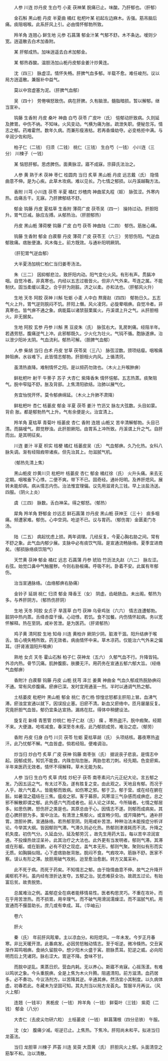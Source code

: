 <!-- { "loadSidebar": true } -->
　　人参 川连 炒丹皮 生白芍 小麦 茯神某 脘痛已止。味酸。乃肝郁也。（肝郁）

　　金石斛 黑山栀 丹皮 半夏曲 橘红 枇杷叶某 初起左边麻木。舌强。筋吊脑后痛。痰阻咽喉。此系肝风上引。必由情怀郁勃所致。

　　羚羊角 连翘心 鲜生地 元参 石菖蒲 郁金汁某 气郁不舒。木不条达。嗳则少宽。逍遥散去白术加香附。

　　某 肝郁成热。加味逍遥去白术加郁金。

　　某 郁热吞酸。温胆汤加山栀丹皮郁金姜汁炒黄连。

　　沈（四三） 脉虚涩。情怀失畅。肝脾气血多郁。半载不愈。难任峻剂。议以局方逍遥散。兼服补中益气。

　　莫以中宫虚塞为泥。（肝脾气血郁）

　　吴（四十） 劳倦嗔怒致伤。病在肝脾。久有脑泄。髓脂暗损。暂以解郁。继当宣补。

　　钩藤 生香附 丹皮 桑叶 神曲 白芍 茯苓 广皮叶（氏） 悒郁动肝致病。久则延及脾胃。中伤不纳。不知味。火风变动。气横为痛为胀。疏泄失职。便秘忽泻。情志之郁。药难霍然。数年久病。而兼形瘦液枯。若再香燥劫夺。必变格拒中满。与辛润少佐和阳。

　　柏子仁（二钱） 归须（二钱） 桃仁（三钱） 生白芍（一钱） 小川连（三分） 川楝子（一钱）

　　某 恼怒肝郁。思虑脾伤。面黄脉涩。寤不成寐。宗薛氏法治之。

　　人参 黄 熟于术 茯神 枣仁 桂圆肉 当归 炙草 黑山栀 丹皮 远志戴（氏） 隐情曲意不伸。是为心疾。此草木攻病。难以见长。乃七情之郁损。以丹溪越鞠方法。

　　香附 川芎 小川连 茯苓 半夏 橘红 炒楂肉 神曲浆丸程（妪） 脉弦涩。外寒内热。齿痛舌干。无寐。乃肝脾郁结不舒。

　　郁金 钩藤 丹皮 夏枯草 生香附 薄荷广皮 茯苓吴（四一） 操持过动。肝胆阳升。胃气日减。脉应左搏。从郁热治。（肝胆郁热）

　　丹皮 黑山栀 薄荷梗 钩藤 广皮 白芍 茯苓 神曲陆（二四） 郁伤。筋胀心痛。

　　钩藤 生香附 郁金 白蒺藜 丹皮 薄荷 广皮 茯苓王（六三） 劳怒伤阳。气逆血郁致痛。痞胀便溏。风木侮土。前方既效。与通补阳明厥阴。

　　（肝犯胃气逆血郁）

　　大半夏汤加桃仁柏仁当归姜枣汤法。

　　朱（三二） 因抑郁悲泣。致肝阳内动。阳气变化火风。有形有声。贯膈冲咽。自觉冷者。非真寒也。内经以五志过极皆火。但非六气外来。芩连之属。不能制伏。固当柔缓以濡之。合乎肝为刚脏。济之以柔。亦和法也。（肝郁风火升）

　　生地 天冬 阿胶 茯神 川斛 牡蛎 小麦 人中白 熬膏赵（四四） 郁勃日久。五志气火上升。胃气逆则脘闷不饥。肝阳上僭。风火凌窍。必旋晕咽痹。自觉冷者。非真寒也。皆气痹不通之象。病能篇以诸禁鼓栗属火。丹溪谓上升之气。从肝胆相火。非无据矣。

　　生地 阿胶 玄参 丹参 川斛 黑 豆皮朱（氏） 脉弦右大。乳房刺痛。经阻半年。若遇劳怒。腹痛逆气上冲。此邪郁既久。少火化为壮火。气钝不循。胞脉遂痹。治以泄少阳补太阴。气血流利。郁热可解。（胆脾气血郁）

　　人参 柴胡 当归 白术 丹皮 甘草 茯苓吴（三八） 脉弦涩数。颈项结瘿。咽喉痛肿阻痹。水谷难下。此皆情志郁勃。肝胆相火内风。上循清窍。

　　虽清热直降。难制情怀之阳。是以频药勿效也。（木火上升喉肿痹）

　　鲜枇杷叶 射干 牛蒡子 苏子 大杏仁 紫降香朱 情怀悒郁。五志热蒸。痰聚阻气。脘中窄隘不舒。胀及背部。上焦清阳欲结。治肺以展气化。

　　务宜怡悦开怀。莫令郁痹绵延。（木火上升肺不肃降）

　　鲜枇杷叶 杏仁 栝蒌皮 郁金 半夏 茯苓 姜汁 竹沥又 脉左大弦数。头目如蒙。背俞 胀。都是郁勃热气上升。气有余便是火。治宜清上。

　　羚羊角 夏枯草 青菊叶 栝蒌皮 杏仁 香附 连翘 山栀又 苦辛清解郁勃。头目已清。而膈嗳气。颇觉秽浊。此肝胆厥阳。由胃系上冲所致。丹溪谓上升之气。自肝而出。是其明征矣。

　　川连 姜汁 半夏 枳实 桔梗 橘红 栝蒌皮吴（氏） 气血郁痹。久乃化热。女科八脉失调。渐有经阻瘕带诸疾。但先治其上。勿滋腻气机。

　　（郁热先清上焦）

　　黑山栀皮 炒黄川贝 枇杷叶 栝蒌皮 杏仁 郁金 橘红徐（氏） 火升头痛。来去无定期。咽喉垂下心悸。二便不爽。带下不已。固奇经。通补阳明。及养肝熄风。展转未能却病。病从情志内伤。治法惟宜理偏。议先用滋肾丸三钱。早上淡盐汤送。四服。（阴火上炎）

　　虞（三四） 脉数。舌白神呆。得之郁怒。（郁热）

　　犀角 羚羊角 野郁金 炒远志 鲜石菖蒲 炒丹皮 黑山栀 茯神王（三十） 痰多咽痛。频遭家难。郁伤。心中空洞。呛逆不已。议与胃药。（郁伤胃）金匮麦门冬汤。

　　陆（二五） 病起忧虑上损。两年调理。几经反复。今夏心胸右胁之间。常有不舒之象。此气血内郁少展。支脉中必有痰饮气阻。是宣通流畅脉络。夏季宜进商矣。（郁损脉络痰饮阻气）

　　天竺黄 茯神 郁金 橘红 远志 石菖蒲 丹参 琥珀 竹沥法丸赵（六二） 脉左涩。右弦。始觉口鼻中气触腥秽。今则右胁板痛。呼吸不利。卧着不安。此属有年郁伤。

　　治当宣通脉络。（血络郁痹右胁痛）

　　金铃子 延胡 桃仁 归须 郁金 降香王（女） 阴虚。齿衄肠血。未出阁。郁热为多。与养肝阴方。（郁热伤肝阴）

　　生地 天冬 阿胶 女贞子 旱莲草 白芍 茯神 乌骨鸡张（六六） 情志连遭郁勃。脏阴中热内蒸。舌绛赤糜干燥。心动悸。若饥。食不加餐。内伤情怀起病。务以宽怀解释。热在至阴。咸补苦泄。是为医药。（肝肾郁热）

　　鸡子黄 清阿胶 生地 知母 川连 黄柏许 厥阴少阴。脏液干涸。阳升结痹于喉舌。皆心境失畅所致。药无效者。病由情怀中来。草木凉药。仅能治六气外来之偏耳。（肝肾液涸阳升喉痹）

　　熟地 女贞 天冬 霍山石斛 柏子仁 茯神龙（五六） 久郁气血不行。升降皆钝。外凉内热。骨节沉痛。肌肿腹膨。肤腠无汗。用药务在宣通五郁六郁大旨。（经络气血郁痹）

　　香附汁 白蒺藜 钩藤 丹皮 山栀 抚芎 泽兰 姜黄 神曲金 气血久郁成热脘胁痹闷不通。常有风疹腹痛。瘀痹已深。发时宜用通圣一剂。半时以通调气热之郁。

　　土栝蒌皮 枇杷叶 黑山栀 郁金 桃仁 杏仁杨 惊惶忿怒都主肝阳上冒。血沸气滞。瘀浊宜宣通以就下。因误投止塞。旧瘀不清。新血又瘀络中。匝月屡屡反复。究竟肝胆气血皆。郁仍宜条达宣扬。漏疡在肛。得体中稍健设法。

　　旋复花 新绛 青葱管 炒桃仁 柏子仁赵（氏） 瘰 。寒热盗汗。脘中瘕聚。经期不来。大便溏。呛咳减食。春深至冬未痊。此乃郁损成劳。难治之症。（郁劳）

　　香附 丹皮 归身 白芍 川贝 茯苓 牡蛎 夏枯草胡（氏） 头项结核。暮夜寒热盗汗。此乃忧郁不解。气血皆虚。倘若经阻。便难调治。

　　炒当归 炒白芍 炙草 广皮 茯神 钩藤 南枣张（氏） 据说丧子悲哀。是情志中起。因郁成劳。知饥不能食。内珠忽陷忽胀。两胁忽若刀刺。经先期。色变瘀紫。半年来医药无效者。情怀不得解释。草木无能为矣。

　　人参 当归 生白芍 炙草 肉桂 炒杞子 茯苓 南枣素问六元正纪大论。言五郁之发。乃因五运之气。有太过不及。遂有胜复之变。由此观之。天地且有郁。而况于人乎。故六气着人。皆能郁而致病。如伤寒之邪。郁于卫。郁于营。或在经在腑在脏。如暑湿之蕴结在三焦。瘟疫之邪。客于募原。风寒湿三气杂感而成痹症。总之邪不解散即谓之郁。此外感六气而成者也。前人论之详矣。今所辑者。七情之郁居多。如思伤脾。怒伤肝之类是也。其原总由于心。因情志不遂。则郁而成病矣。其症心脾肝胆为多。案中治法。有清泄上焦郁火。或宣畅少阳。或开降肺气。通补肝胃。泄胆补脾。宣通脉络。若热郁至阴。则用咸补苦泄。种种治法未能按症分析详论。今举其大纲。皆因郁则气滞。气滞久则必化热。热郁则津液耗而不流。升降之机失度。初伤气分。久延血分。延及郁劳沉 。故先生用药大旨。每以苦辛凉润宣通。不投燥热敛涩呆补。此其治疗之大法也。此外更有当发明者。郁则气滞。其滞或在形躯。或在脏腑。必有不舒之现症。盖气本无形。郁则气聚。聚则似有形而实无质。如胸膈似阻。心下虚痞胁胀背胀。脘闷不食。气瘕攻冲。筋脉不舒。医家不察。误认有形之滞。放胆用破气攻削。迨至愈治愈剧。转方又属呆补。

　　此不死于病。而死于药矣。不知情志之郁。由于隐情曲意不伸。故气之升降开阖枢机不利。虽内经有泄折达发夺。五郁之治。犹虑难获全功。故疏五过论。有始富后贫。故贵脱势。

　　总属难治之例。盖郁症全在病者能移情易性。医者构思灵巧。不重在攻补。而在乎用苦泄热。而不损胃。用辛理气。而不破气用滑润濡燥涩。而不滋腻气机。用宣通而不揠苗助长。庶几或有幸成。耳。（华岫云）

　　卷六

　　肝火

　　秦（氏） 年前肝风眩晕。主以凉血分。和阳熄风。一年未发。今岁正月春寒。非比天暖开泄。此番病发。必因劳怒触动情志。至于呕逆。微冷倏热。交丑寅渐作耳鸣咽痹。食纳久留脘中。想少阳木火盛于寅。胆脉贯耳。犯逆之威。必向阳明而后上凭诸窍。脉右涩大。胃逆不降。食味不甘。

　　而脘中逆乱。熏蒸日炽。营血内耗。无以养心。斯寤不肯寐。心摇荡漾。有难以鸣状之象。今头重脘痹。全是上焦为木火升腾。阻遏清阳。前方滋清。血药居多。必不奏功。今议汤剂方。以苦降其逆。辛通其痹。然汤宜小其制度。以久病体虚。初春若此。冬藏未为坚固可知。其丸剂当以局方龙荟丸。暂服半月再议。（风火上郁）

　　连翘（一钱半） 黑栀皮（一钱） 羚羊角（一钱） 鲜菊叶（三钱） 紫菀（二钱） 郁金（八分）

　　大杏仁（去皮尖勿研六粒） 土栝蒌皮（一钱） 鲜菖蒲根（四分忌铁） 午服。

　　沈（女） 腹痛少减。呕逆已止。上焦热。下焦冷。肝阳尚未和平。拟进当归龙荟法。

　　当归 龙胆草 川楝子 芦荟 川连 吴萸 大茴黄（氏） 肝胆风火上郁。头面清空之筋掣不和。治以清散。

